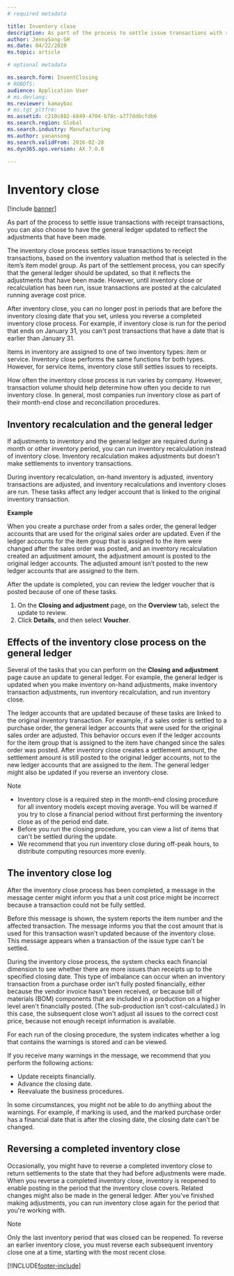 ```yaml
---
# required metadata

title: Inventory close
description: As part of the process to settle issue transactions with receipt transactions, you can also choose to have the general ledger updated to reflect the adjustments that have been made.
author: JennySong-SH
ms.date: 04/22/2020
ms.topic: article

# optional metadata

ms.search.form: InventClosing
# ROBOTS: 
audience: Application User
# ms.devlang: 
ms.reviewer: kamaybac
# ms.tgt_pltfrm: 
ms.assetid: c210c882-6849-4704-b78c-a777dd6cfdb6
ms.search.region: Global
ms.search.industry: Manufacturing
ms.author: yanansong
ms.search.validFrom: 2016-02-28
ms.dyn365.ops.version: AX 7.0.0

---
```


# Inventory close

[!include [banner](../includes/banner.md)]

As part of the process to settle issue transactions with receipt transactions, you can also choose to have the general ledger updated to reflect the adjustments that have been made.

The inventory close process settles issue transactions to receipt transactions, based on the inventory valuation method that is selected in the item’s item model group. As part of the settlement process, you can specify that the general ledger should be updated, so that it reflects the adjustments that have been made. However, until inventory close or recalculation has been run, issue transactions are posted at the calculated running average cost price. 

After inventory close, you can no longer post in periods that are before the inventory closing date that you set, unless you reverse a completed inventory close process. For example, if inventory close is run for the period that ends on January 31, you can't post transactions that have a date that is earlier than January 31. 

Items in inventory are assigned to one of two inventory types: item or service. Inventory close performs the same functions for both types. However, for service items, inventory close still settles issues to receipts. 

How often the inventory close process is run varies by company. However, transaction volume should help determine how often you decide to run inventory close. In general, most companies run inventory close as part of their month-end close and reconciliation procedures.

## Inventory recalculation and the general ledger
If adjustments to inventory and the general ledger are required during a month or other inventory period, you can run inventory recalculation instead of inventory close. Inventory recalculation makes adjustments but doesn't make settlements to inventory transactions. 

During inventory recalculation, on-hand inventory is adjusted, inventory transactions are adjusted, and inventory recalculations and inventory closes are run. These tasks affect any ledger account that is linked to the original inventory transaction. 

**Example** 

When you create a purchase order from a sales order, the general ledger accounts that are used for the original sales order are updated. Even if the ledger accounts for the item group that is assigned to the item were changed after the sales order was posted, and an inventory recalculation created an adjustment amount, the adjustment amount is posted to the original ledger accounts. The adjusted amount isn’t posted to the new ledger accounts that are assigned to the item. 

After the update is completed, you can review the ledger voucher that is posted because of one of these tasks.

1.  On the **Closing and adjustment** page, on the **Overview** tab, select the update to review.
2.  Click **Details**, and then select **Voucher**.

## Effects of the inventory close process on the general ledger
Several of the tasks that you can perform on the **Closing and adjustment** page cause an update to general ledger. For example, the general ledger is updated when you make inventory on-hand adjustments, make inventory transaction adjustments, run inventory recalculation, and run inventory close. 

The ledger accounts that are updated because of these tasks are linked to the original inventory transaction. For example, if a sales order is settled to a purchase order, the general ledger accounts that were used for the original sales order are adjusted. This behavior occurs even if the ledger accounts for the item group that is assigned to the item have changed since the sales order was posted. After inventory close creates a settlement amount, the settlement amount is still posted to the original ledger accounts, not to the new ledger accounts that are assigned to the item. The general ledger might also be updated if you reverse an inventory close. 

> [!NOTE] 
> - Inventory close is a required step in the month-end closing procedure for all inventory models except moving average.  You will be warned if you try to close a financial period without first performing the inventory close as of the period end date.
> - Before you run the closing procedure, you can view a list of items that can't be settled during the update.
> - We recommend that you run inventory close during off-peak hours, to distribute computing resources more evenly.

## The inventory close log
After the inventory close process has been completed, a message in the message center might inform you that a unit cost price might be incorrect because a transaction could not be fully settled. 

Before this message is shown, the system reports the item number and the affected transaction. The message informs you that the cost amount that is used for this transaction wasn't updated because of the inventory close. This message appears when a transaction of the issue type can't be settled. 

During the inventory close process, the system checks each financial dimension to see whether there are more issues than receipts up to the specified closing date. This type of imbalance can occur when an inventory transaction from a purchase order isn't fully posted financially, either because the vendor invoice hasn't been received, or because bill of materials (BOM) components that are included in a production on a higher level aren't financially posted. (The sub-production isn't cost-calculated.) In this case, the subsequent close won't adjust all issues to the correct cost price, because not enough receipt information is available. 

For each run of the closing procedure, the system indicates whether a log that contains the warnings is stored and can be viewed. 

If you receive many warnings in the message, we recommend that you perform the following actions:

-   Update receipts financially.
-   Advance the closing date.
-   Reevaluate the business procedures.

In some circumstances, you might not be able to do anything about the warnings. For example, if marking is used, and the marked purchase order has a financial date that is after the closing date, the closing date can't be changed.

## Reversing a completed inventory close
Occasionally, you might have to reverse a completed inventory close to return settlements to the state that they had before adjustments were made. When you reverse a completed inventory close, inventory is reopened to enable posting in the period that the inventory close covers. Related changes might also be made in the general ledger. After you've finished making adjustments, you can run inventory close again for the period that you're working with. 

> [!NOTE] 
> Only the last inventory period that was closed can be reopened. To reverse an earlier inventory close, you must reverse each subsequent inventory close one at a time, starting with the most recent close.



[!INCLUDE[footer-include](../../includes/footer-banner.md)]